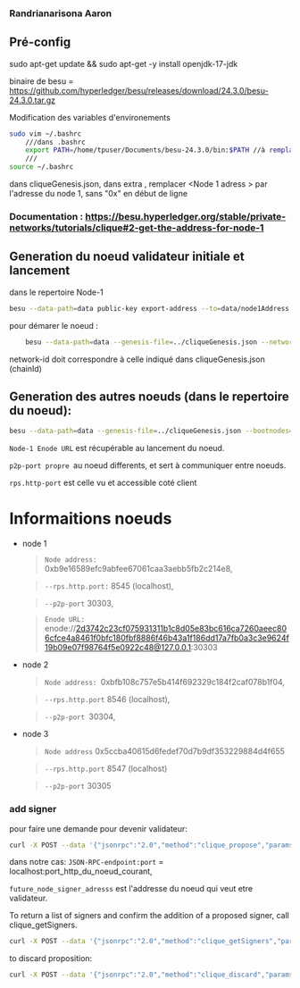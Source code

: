### Randrianarisona Aaron

## Pré-config 
sudo apt-get update && sudo apt-get -y install openjdk-17-jdk 

binaire de besu = https://github.com/hyperledger/besu/releases/download/24.3.0/besu-24.3.0.tar.gz

Modification des variables d'environements
```sh
sudo vim ~/.bashrc
    ///dans .bashrc
    export PATH=/home/tpuser/Documents/besu-24.3.0/bin:$PATH //à remplacer par le chemin du binaire besu
    ///
source ~/.bashrc
```

dans cliqueGenesis.json, dans extra , remplacer <Node 1 adress > par l'adresse du node 1, sans "0x" en début de ligne

### Documentation : https://besu.hyperledger.org/stable/private-networks/tutorials/clique#2-get-the-address-for-node-1

## Generation du noeud validateur initiale et lancement
dans le repertoire Node-1
```sh
besu --data-path=data public-key export-address --to=data/node1Address
```

pour démarer le noeud :

```sh
    besu --data-path=data --genesis-file=../cliqueGenesis.json --network-id 1337 --rpc-http-enabled --rpc-http-api=ETH,NET,CLIQUE --host-allowlist="*" --rpc-http-cors-origins="all"
```

network-id doit correspondre à celle indiqué dans cliqueGenesis.json (chainId)

## Generation des autres noeuds (dans le repertoire du noeud):
```sh
besu --data-path=data --genesis-file=../cliqueGenesis.json --bootnodes=<Node-1 Enode URL> --network-id 1337 --p2p-port=30304 --rpc-http-enabled --rpc-http-api=ETH,NET,CLIQUE --host-allowlist="*" --rpc-http-cors-origins="all" --rpc-http-port=8546
```

`Node-1 Enode URL`  est récupérable au lancement du noeud.

`p2p-port propre `au noeud differents, et sert à communiquer entre noeuds.

`rps.http-port` est celle vu et accessible coté client

# Informaitions noeuds

- node 1

    > `Node address: ` 0xb9e16589efc9abfee67061caa3aebb5fb2c214e8,

    > `--rps.http.port:` 8545 (localhost),

    > `--p2p-port` 30303,

    > `Enode URL: `
    enode://2d3742c23cf075931311b1c8d05e83bc616ca7260aeec806cfce4a8461f0bfc180fbf8886f46b43a1f186dd17a7fb0a3c3e9624f19b09e07f98764f5e0922c48@127.0.0.1:30303

- node 2

    > `Node address: `0xbfb108c757e5b414f692329c184f2caf078b1f04,

    > `--rps.http.port` 8546 (localhost),

    > `--p2p-port `30304,

- node 3

    > `Node address` 0x5ccba40615d6fedef70d7b9df353229884d4f655

    > `--rps.http.port` 8547 (localhost)

    > `--p2p-port` 30305

### add signer
pour faire une demande pour devenir validateur:
```sh
curl -X POST --data '{"jsonrpc":"2.0","method":"clique_propose","params":["<future_node_signer_adresss>", true], "id":1}' <JSON-RPC-endpoint:port>
```
dans notre cas:
`JSON-RPC-endpoint:port` = localhost:port_http_du_noeud_courant,

`future_node_signer_adresss` est l'addresse du noeud qui veut etre validateur.

To return a list of signers and confirm the addition of a proposed signer, call clique_getSigners.

```sh
curl -X POST --data '{"jsonrpc":"2.0","method":"clique_getSigners","params":["latest"], "id":1}' <JSON-RPC-endpoint:port>
```

to discard proposition:
```sh
curl -X POST --data '{"jsonrpc":"2.0","method":"clique_discard","params":["<future node signer adresss>"], "id":1}' <JSON-RPC-endpoint:port>
```

